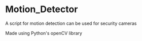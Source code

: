 # Motion_Detector
A script for motion detection can be used for security cameras

Made using Python's openCV library 

